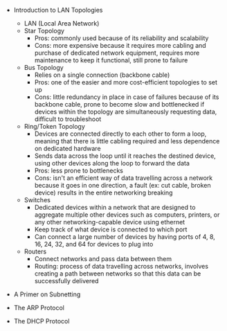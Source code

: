 * Introduction to LAN Topologies
  * LAN (Local Area Network) 
  * Star Topology
    * Pros: commonly used because of its reliability and scalability
    * Cons: more expensive because it requires more cabling and purchase of dedicated network equipment, requires more maintenance to keep it functional, still prone to failure
  * Bus Topology
    * Relies on a single connection (backbone cable)
    * Pros: one of the easier and more cost-efficient topologies to set up
    * Cons: little redundancy in place in case of failures because of its backbone cable, prone to become slow and bottlenecked if devices within the topology are simultaneously requesting data, difficult to troubleshoot
  * Ring/Token Topology
    * Devices are connected directly to each other to form a loop, meaning that there is little cabling required and less dependence on dedicated hardware
    * Sends data across the loop until it reaches the destined device, using other devices along the loop to forward the data
    * Pros: less prone to bottlenecks
    * Cons: isn't an efficient way of data travelling across a network because it goes in one direction, a fault (ex: cut cable, broken device) results in the entire networking breaking
  * Switches
    * Dedicated devices within a network that are designed to aggregate multiple other devices such as computers, printers, or any other networking-capable device using ethernet
    * Keep track of what device is connected to which port
    * Can connect a large number of devices by having ports of 4, 8, 16, 24, 32, and 64 for devices to plug into
  * Routers
    * Connect networks and pass data between them
    * Routing: process of data travelling across networks, involves creating a path between networks so that this data can be successfully delivered
   
* A Primer on Subnetting


* The ARP Protocol


* The DHCP Protocol



